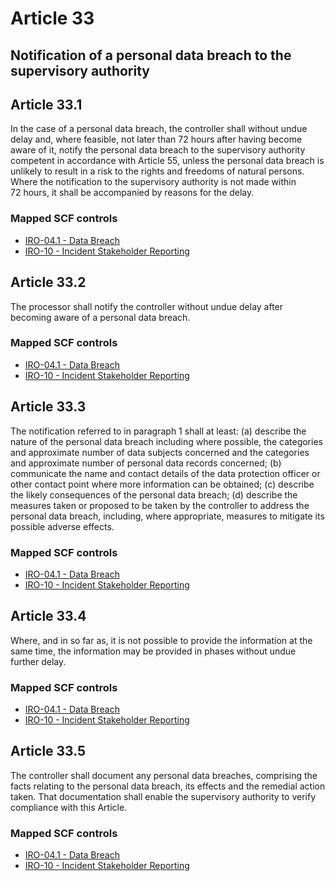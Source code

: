 # Article 33
## Notification of a personal data breach to the supervisory authority

## Article 33.1
In the case of a personal data breach, the controller shall without undue delay and, where feasible, not later than 72 hours after having become aware of it, notify the personal data breach to the supervisory authority competent in accordance with Article 55, unless the personal data breach is unlikely to result in a risk to the rights and freedoms of natural persons. Where the notification to the supervisory authority is not made within 72 hours, it shall be accompanied by reasons for the delay.

### Mapped SCF controls
- [IRO-04.1 - Data Breach](../scf/iro-041-databreach.md)
- [IRO-10 - Incident Stakeholder Reporting](../scf/iro-10-incidentstakeholderreporting.md)
## Article 33.2
The processor shall notify the controller without undue delay after becoming aware of a personal data breach.

### Mapped SCF controls
- [IRO-04.1 - Data Breach](../scf/iro-041-databreach.md)
- [IRO-10 - Incident Stakeholder Reporting](../scf/iro-10-incidentstakeholderreporting.md)
## Article 33.3
The notification referred to in paragraph 1 shall at least:
(a) describe the nature of the personal data breach including where possible, the categories and approximate number of data subjects concerned and the categories and approximate number of personal data records concerned;
(b) communicate the name and contact details of the data protection officer or other contact point where more information can be obtained;
(c) describe the likely consequences of the personal data breach;
(d) describe the measures taken or proposed to be taken by the controller to address the personal data breach, including, where appropriate, measures to mitigate its possible adverse effects.

### Mapped SCF controls
- [IRO-04.1 - Data Breach](../scf/iro-041-databreach.md)
- [IRO-10 - Incident Stakeholder Reporting](../scf/iro-10-incidentstakeholderreporting.md)
## Article 33.4
Where, and in so far as, it is not possible to provide the information at the same time, the information may be provided in phases without undue further delay.

### Mapped SCF controls
- [IRO-04.1 - Data Breach](../scf/iro-041-databreach.md)
- [IRO-10 - Incident Stakeholder Reporting](../scf/iro-10-incidentstakeholderreporting.md)
## Article 33.5
The controller shall document any personal data breaches, comprising the facts relating to the personal data breach, its effects and the remedial action taken. That documentation shall enable the supervisory authority to verify compliance with this Article.

### Mapped SCF controls
- [IRO-04.1 - Data Breach](../scf/iro-041-databreach.md)
- [IRO-10 - Incident Stakeholder Reporting](../scf/iro-10-incidentstakeholderreporting.md)